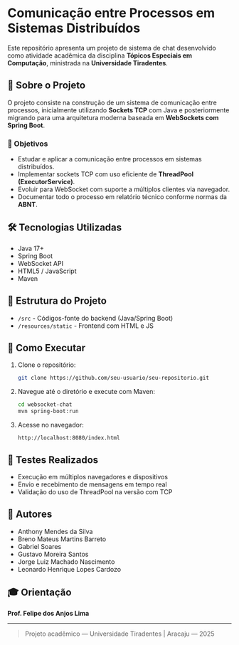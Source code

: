 # Comunicação entre Processos em Sistemas Distribuídos

Este repositório apresenta um projeto de sistema de chat desenvolvido como atividade acadêmica da disciplina **Tópicos Especiais em Computação**, ministrada na **Universidade Tiradentes**.

## 📘 Sobre o Projeto

O projeto consiste na construção de um sistema de comunicação entre processos, inicialmente utilizando **Sockets TCP** com Java e posteriormente migrando para uma arquitetura moderna baseada em **WebSockets com Spring Boot**.

### 🎯 Objetivos
- Estudar e aplicar a comunicação entre processos em sistemas distribuídos.
- Implementar sockets TCP com uso eficiente de **ThreadPool (ExecutorService)**.
- Evoluir para WebSocket com suporte a múltiplos clientes via navegador.
- Documentar todo o processo em relatório técnico conforme normas da **ABNT**.

## 🛠️ Tecnologias Utilizadas

- Java 17+
- Spring Boot
- WebSocket API
- HTML5 / JavaScript
- Maven

## 📁 Estrutura do Projeto

- `/src` - Códigos-fonte do backend (Java/Spring Boot)
- `/resources/static` - Frontend com HTML e JS

## 🚀 Como Executar

1. Clone o repositório:
   ```bash
   git clone https://github.com/seu-usuario/seu-repositorio.git
   ```

2. Navegue até o diretório e execute com Maven:
   ```bash
   cd websocket-chat
   mvn spring-boot:run
   ```

3. Acesse no navegador:
   ```
   http://localhost:8080/index.html
   ```

## 🧪 Testes Realizados

- Execução em múltiplos navegadores e dispositivos
- Envio e recebimento de mensagens em tempo real
- Validação do uso de ThreadPool na versão com TCP

## 👥 Autores

- Anthony Mendes da Silva
- Breno Mateus Martins Barreto
- Gabriel Soares
- Gustavo Moreira Santos
- Jorge Luiz Machado Nascimento
- Leonardo Henrique Lopes Cardozo

## 🎓 Orientação

**Prof. Felipe dos Anjos Lima**

---

> Projeto acadêmico — Universidade Tiradentes | Aracaju — 2025
